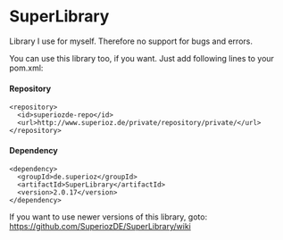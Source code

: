 # SuperLibrary
Library I use for myself. Therefore no support for bugs and errors.

You can use this library too, if you want. Just add following lines to your pom.xml:

#### Repository
```
<repository>
  <id>superiozde-repo</id>
  <url>http://www.superioz.de/private/repository/private/</url>
</repository>
```

#### Dependency
```
<dependency>
  <groupId>de.superioz</groupId>
  <artifactId>SuperLibrary</artifactId>
  <version>2.0.17</version>
</dependency>
```

If you want to use newer versions of this library, goto: https://github.com/SuperiozDE/SuperLibrary/wiki
